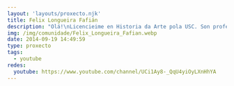 ```yaml
---
layout: 'layouts/proxecto.njk'
title: Felix Longueira Fafián
description: "Olá!\nLicencieime en Historia da Arte pola USC. Son profesor de Xeografía e Historia en Secundaria desde o ano 2004. Despois de voltas e revoltas, neste curso comezo a miña andaina no IES Otero Pedrayo da Coruña.\nNesta canle colgo vídeos para o meu alumnado que realizo co programa TouchCast. Son interactivos, mais para que así funcionen é necesario velos na miña canle de TC: http://www.touchcast.com/prestexoan/\nDe momento estou traballando en vídeos sobre o temario de arte. Máis adiante, se teño arte, tentarei realizar vídeos con contidos de xeografía e historia. Ultimamente metéuseme a teima de enredar con vídeos realizados polo meu alumnado. \nSaúde e Terra!"
img: /img/comunidade/Felix_Longueira_Fafian.webp
date: 2014-09-19 14:49:59
type: proxecto
tags:
  - youtube
redes:
  youtube: https://www.youtube.com/channel/UCi1Ay8-_QqU4yiOyLXnHhYA
---
```

